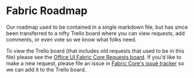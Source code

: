 # Fabric Roadmap

Our roadmap used to be contained in a single markdown file, but has since been transferred to a nifty Trello board where you can view requests, add comments, or even vote so we know what folks need.

To view the Trello board (that includes old requests that used to be in this file) please see the [Office UI Fabric Core Requests board](https://trello.com/b/sPTXiMzG/office-ui-fabric-core-requests). If you'd like to make a new request, please file an issue in [Fabric Core's issue tracker](https://github.com/OfficeDev/office-ui-fabric-core/issues) so we can add it to the Trello board.

